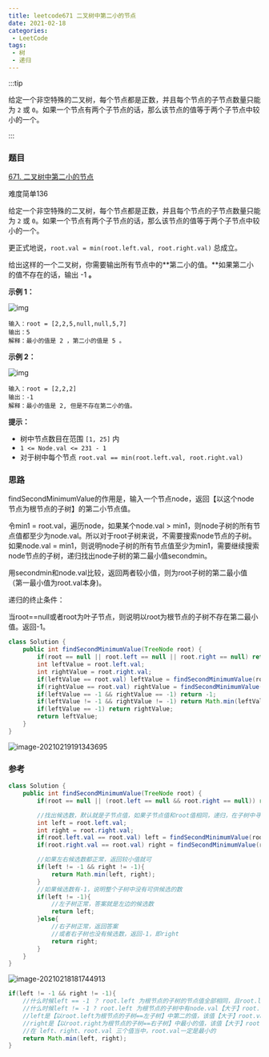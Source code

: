 ```yaml
---
title: leetcode671 二叉树中第二小的节点
date: 2021-02-18
categories:
 - LeetCode
tags:
 - 树
 - 递归
---
```


:::tip

给定一个非空特殊的二叉树，每个节点都是正数，并且每个节点的子节点数量只能为 `2` 或 `0`。如果一个节点有两个子节点的话，那么该节点的值等于两个子节点中较小的一个。

:::

### 题目

[671. 二叉树中第二小的节点](https://leetcode-cn.com/problems/second-minimum-node-in-a-binary-tree/)

难度简单136

给定一个非空特殊的二叉树，每个节点都是正数，并且每个节点的子节点数量只能为 `2` 或 `0`。如果一个节点有两个子节点的话，那么该节点的值等于两个子节点中较小的一个。

更正式地说，`root.val = min(root.left.val, root.right.val)` 总成立。

给出这样的一个二叉树，你需要输出所有节点中的**第二小的值。**如果第二小的值不存在的话，输出 -1 **。**

 

**示例 1：**

![img](https://i.loli.net/2021/02/18/fZt9SGE5arupqWz.jpg)

```
输入：root = [2,2,5,null,null,5,7]
输出：5
解释：最小的值是 2 ，第二小的值是 5 。
```

**示例 2：**

![img](https://i.loli.net/2021/02/18/fZt9SGE5arupqWz.jpg)

```
输入：root = [2,2,2]
输出：-1
解释：最小的值是 2, 但是不存在第二小的值。
```

**提示：**

- 树中节点数目在范围 `[1, 25]` 内
- `1 <= Node.val <= 231 - 1`
- 对于树中每个节点 `root.val == min(root.left.val, root.right.val)`

### 思路

findSecondMinimumValue的作用是，输入一个节点node，返回【以这个node节点为根节点的子树】的第二小节点值。

令min1 = root.val，遍历node，如果某个node.val > min1，则node子树的所有节点值都至少为node.val。所以对于root子树来说，不需要搜索node节点的子树。如果node.val = min1，则说明node子树的所有节点值至少为min1，需要继续搜索node节点的子树，递归找出node子树的第二最小值secondmin。

用secondmin和node.val比较，返回两者较小值，则为root子树的第二最小值（第一最小值为root.val本身)。

递归的终止条件：

当root==null或者root为叶子节点，则说明以root为根节点的子树不存在第二最小值。返回-1。

```java
class Solution {
    public int findSecondMinimumValue(TreeNode root) {
        if(root == null || root.left == null || root.right == null) return -1;
        int leftValue = root.left.val;
        int rightValue = root.right.val;
        if(leftValue == root.val) leftValue = findSecondMinimumValue(root.left);
        if(rightValue == root.val) rightValue = findSecondMinimumValue(root.right);
        if(leftValue == -1 && rightValue == -1) return -1;
        if(leftValue != -1 && rightValue != -1) return Math.min(leftValue,rightValue);
        if(leftValue == -1) return rightValue;
        return leftValue;
    }
}
```





![image-20210219191343695](https://i.loli.net/2021/02/19/WPT8YUaxnEqDMce.png)

### 参考

```Java
class Solution {
    public int findSecondMinimumValue(TreeNode root) {
        if(root == null || (root.left == null && root.right == null)) return -1;//没有最小节点

        //找出候选数，默认就是子节点值，如果子节点值和root值相同，递归，在子树中寻找候选数
        int left = root.left.val;
        int right = root.right.val;
        if(root.left.val == root.val) left = findSecondMinimumValue(root.left);
        if(root.right.val == root.val) right = findSecondMinimumValue(root.right);

        //如果左右候选数都正常，返回较小值就可
        if(left != -1 && right != -1){
            return Math.min(left, right);
        }
        //如果候选数有-1，说明整个子树中没有可供候选的数
        if(left != -1){
            //左子树正常，答案就是左边的候选数
            return left;
        }else{
            //右子树正常，返回答案
            //或者右子树也没有候选数，返回-1，即right
            return right;
        }
    }
}
```

![image-20210218181744913](https://i.loli.net/2021/02/18/JvfVCSGytzFRrWU.png)

```java
if(left != -1 && right != -1){
    //什么时候left == -1 ？ root.left 为根节点的子树的节点值全部相同，且root.left.val==root.val。那么自然这颗子树没有第二小的节点。
    //什么时候left != -1 ? root.left 为根节点的子树中有node.val【大于】root.val的节点，第一小的节点值root.val。
    //left是【以root.left为根节点的子树==左子树】中第二的值，该值【大于】root.val
    //right是【以root.right为根节点的子树==右子树】中最小的值，该值【大于】root.val
    //在 left、right、root.val 三个值当中，root.val一定是最小的
    return Math.min(left, right);
}
```



